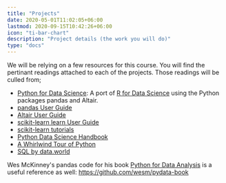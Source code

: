 ```yaml
---
title: "Projects"
date: 2020-05-01T11:02:05+06:00
lastmod: 2020-09-15T10:42:26+06:00
icon: "ti-bar-chart"
description: "Project details (the work you will do)"
type: "docs"
---
```


We will be relying on a few resources for this course. You will find the pertinant readings attached to each of the projects.  Those readings will be culled from;

- [Python for Data Science](https://byuidatascience.github.io/python4ds/): A port of [R for Data Science](https://r4ds.had.co.nz/index.html) using the Python packages pandas and Altair.
- [pandas User Guide](https://pandas.pydata.org/pandas-docs/stable/user_guide/index.html)
- [Altair User Guide](https://altair-viz.github.io/)
- [scikit-learn learn User Guide](https://scikit-learn.org/stable/user_guide.html)
- [scikit-learn tutorials](https://scikit-learn.org/stable/tutorial/index.html)
- [Python Data Science Handbook](https://jakevdp.github.io/PythonDataScienceHandbook/)
- [A Whirlwind Tour of Python](https://jakevdp.github.io/WhirlwindTourOfPython/)
- [SQL by data.world](https://docs.data.world/documentation/sql/concepts/basic/intro.html)

Wes McKinney's pandas code for his book [Python for Data Analysis]() is a useful reference as well: <https://github.com/wesm/pydata-book>